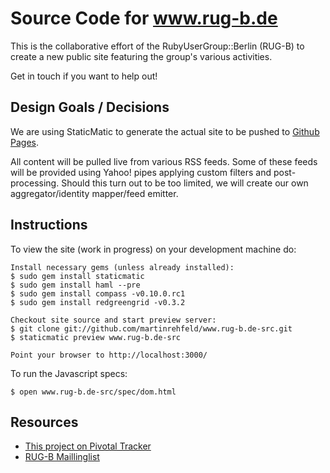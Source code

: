 Source Code for www.rug-b.de
============================

This is the collaborative effort of the RubyUserGroup::Berlin (RUG-B) to create a new public site featuring the group's various activities.

Get in touch if you want to help out!


Design Goals / Decisions
------------------------

We are using StaticMatic to generate the actual site to be pushed to [Github Pages](http://rug-b.github.com).

All content will be pulled live from various RSS feeds. Some of these feeds will be provided using Yahoo! pipes applying custom filters and post-processing. Should this turn out to be too limited, we will create our own aggregator/identity mapper/feed emitter.


Instructions
------------

To view the site (work in progress) on your development machine do:

    Install necessary gems (unless already installed):
    $ sudo gem install staticmatic
    $ sudo gem install haml --pre
    $ sudo gem install compass -v0.10.0.rc1
    $ sudo gem install redgreengrid -v0.3.2

    Checkout site source and start preview server:
    $ git clone git://github.com/martinrehfeld/www.rug-b.de-src.git
    $ staticmatic preview www.rug-b.de-src
    
    Point your browser to http://localhost:3000/

To run the Javascript specs:

    $ open www.rug-b.de-src/spec/dom.html

Resources
---------

* [This project on Pivotal Tracker](https://www.pivotaltracker.com/projects/63590)
* [RUG-B Maillinglist](http://groups.google.de/group/rug-b)
